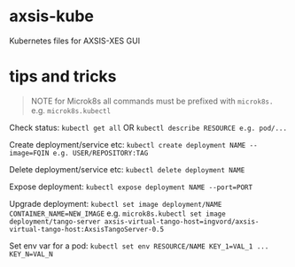 # axsis-kube
Kubernetes files for AXSIS-XES GUI

# tips and tricks

> NOTE for Microk8s all commands must be prefixed with `microk8s.` e.g. `microk8s.kubectl`

Check status: `kubectl get all` OR `kubectl describe RESOURCE e.g. pod/...` 

Create deployment/service etc: `kubectl create deployment NAME --image=FQIN e.g. USER/REPOSITORY:TAG`

Delete deployment/service etc: `kubectl delete deployment NAME`

Expose deployment: `kubectl expose deployment NAME --port=PORT`

Upgrade deployment: `kubectl set image deployment/NAME CONTAINER_NAME=NEW_IMAGE` e.g. `microk8s.kubectl set image deployment/tango-server axsis-virtual-tango-host=ingvord/axsis-virtual-tango-host:AxsisTangoServer-0.5`

Set env var for a pod: `kubectl set env RESOURCE/NAME KEY_1=VAL_1 ... KEY_N=VAL_N`


